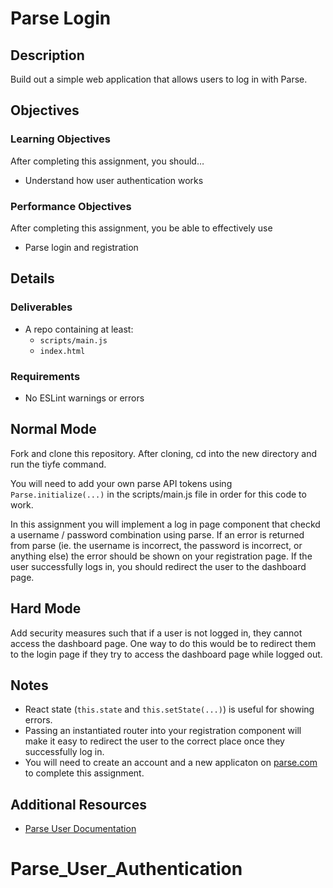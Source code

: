 # Parse Login

## Description
Build out a simple web application that allows users to log in with Parse.


## Objectives

### Learning Objectives

After completing this assignment, you should…

* Understand how user authentication works


### Performance Objectives

After completing this assignment, you be able to effectively use

* Parse login and registration



## Details

### Deliverables

* A repo containing at least:
  * `scripts/main.js`
  * `index.html`

### Requirements

* No ESLint warnings or errors


## Normal Mode
Fork and clone this repository. After cloning, cd into the new directory and run the tiyfe command.

You will need to add your own parse API tokens using `Parse.initialize(...)` in the scripts/main.js file in order for this code to work.

In this assignment you will implement a log in page component that checkd a username / password combination using parse. If an error is returned from parse (ie. the username is incorrect, the password is incorrect, or anything else) the error should be shown on your registration page. If the user successfully logs in, you should redirect the user to the dashboard page.

## Hard Mode
Add security measures such that if a user is not logged in, they cannot access the dashboard page. One way to do this would be to redirect them to the login page if they try to access the dashboard page while logged out.


## Notes

* React state (`this.state` and `this.setState(...)`) is useful for showing errors.
* Passing an instantiated router into your registration component will make it easy to redirect the user to the correct place once they successfully log in.
* You will need to create an account and a new applicaton on [parse.com](http://parse.com) to complete this assignment.

## Additional Resources

* [Parse User Documentation](https://parse.com/docs/js/guide#users)
# Parse_User_Authentication
